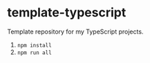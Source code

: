 # template-typescript

Template repository for my TypeScript projects.

1. `npm install`
1. `npm run all`
